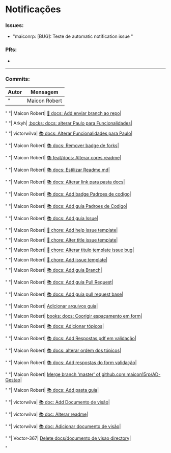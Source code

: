 # Notificações

### Issues:
* "maiconrp: [BUG]: Teste de automatic notification issue
"


### PRs:
* 

<hr>

### Commits:
|Autor|Mensagem|
|-----|--------|
"| Maicon Robert| [:pencil: docs: Add padrao de branch pra teste](https://github.com/maiconrp/AD-Gestao/commit/ded6f20d3b73d39b37cd0db7905b2f9482e061db)|

"
"| Maicon Robert| [:pencil: docs: Add enviar branch ao repo](https://github.com/maiconrp/AD-Gestao/commit/9756c6b47787a4c6828f72dcf1fb52b1efb0ff4e)|

"
"| Arkyh| [:bocks: docs: alterar Paulo para Funcionalidades](https://github.com/maiconrp/AD-Gestao/commit/d8afb044d1ba1018ffe4528c9b656db3f7056445)|

"
"| victorwilva| [:books: docs: Alterar Funcionalidades para Paulo](https://github.com/maiconrp/AD-Gestao/commit/0b8b02b26a39eb498562cdc469ebcdf157e3a20a)|

"
"| Maicon Robert| [:books: docs: Remover badge de forks](https://github.com/maiconrp/AD-Gestao/commit/4c0e68d086ee30d248883dc0f3fe4b80ff805ade)|

"
"| Maicon Robert| [:books: feat/docs: Alterar cores readme](https://github.com/maiconrp/AD-Gestao/commit/c514018ef0e89f3b0ccd758a8ae3fa11a7932ee4)|

"
"| Maicon Robert| [:books: docs: Estilizar Readme.md](https://github.com/maiconrp/AD-Gestao/commit/68877d5893d13bb44f2e885ad19e6361138336f0)|

"
"| Maicon Robert| [:books: docs: Alterar link para pasta docs](https://github.com/maiconrp/AD-Gestao/commit/ed85e3ce18c2d81a07881ff831e58b7d1737c653)|

"
"| Maicon Robert| [:books: docs: Add badge Padroes de codigo](https://github.com/maiconrp/AD-Gestao/commit/44c2d1c5a7126abc348393079498205a3534075d)|

"
"| Maicon Robert| [:books: docs: Add guia Padroes de Codigo](https://github.com/maiconrp/AD-Gestao/commit/8129c7cc3f4df111d9794043733dccfeab94be86)|

"
"| Maicon Robert| [:books: docs: Add guia Issue](https://github.com/maiconrp/AD-Gestao/commit/adc44b1697733737a5d86f83c8be081e0af74850)|

"
"| Maicon Robert| [🔧 chore: Add help issue template](https://github.com/maiconrp/AD-Gestao/commit/6a70880d6678ffa367f554bef9c47bb1494a83c2)|

"
"| Maicon Robert| [:wrench: chore: Alter title issue template](https://github.com/maiconrp/AD-Gestao/commit/85e6712a1ca93a6126af5fd30dc966dedea328e5)|

"
"| Maicon Robert| [:wrench: chore: Alterar titulo template issue bug](https://github.com/maiconrp/AD-Gestao/commit/1c29f8e149e816377293986e10b8c5b4d7b7cccb)|

"
"| Maicon Robert| [:wrench: chore: Add issue template](https://github.com/maiconrp/AD-Gestao/commit/c435c239af8035478965eec1a3f4e95ff8aa8f5a)|

"
"| Maicon Robert| [:books: docs: Add guia Branch](https://github.com/maiconrp/AD-Gestao/commit/c59ec4c2ada932e36363134c847b2049a9a7938f)|

"
"| Maicon Robert| [:books: docs: Add guia Pull Request](https://github.com/maiconrp/AD-Gestao/commit/95bd8dba7d9156743aa335272bca4f0005ca9477)|

"
"| Maicon Robert| [:books: docs: Add guia pull request base](https://github.com/maiconrp/AD-Gestao/commit/78c71e8f15b6279d4d67357b65b7fd0aa2cc2713)|

"
"| Maicon Robert| [Adicionar arquivos guia](https://github.com/maiconrp/AD-Gestao/commit/79825054fd175ef166dac82ac66e9e1da1b33b90)|

"
"| Maicon Robert| [books: docs: Coorigir espaçamento em form](https://github.com/maiconrp/AD-Gestao/commit/8bbf8716b11d8701eea91d9742d7903963f92cc7)|

"
"| Maicon Robert| [:books: docs: Adicionar tópicos](https://github.com/maiconrp/AD-Gestao/commit/aa246fdf9e2840713f1f41bf95f4c57d061904f7)|

"
"| Maicon Robert| [:books: docs: Add Respostas.pdf em validação](https://github.com/maiconrp/AD-Gestao/commit/ec2571244f45c883a25654fe99e0bf5ed63b806a)|

"
"| Maicon Robert| [:books: docs: alterar ordem dos tópicos](https://github.com/maiconrp/AD-Gestao/commit/be007807975bc94dcffa7180602700d799a165e8)|

"
"| Maicon Robert| [:books: docs: Add respostas do form validação](https://github.com/maiconrp/AD-Gestao/commit/8bd2d4d99868713a0dc28cfcf0dd97010b9acc15)|

"
"| Maicon Robert| [Merge branch 'master' of github.com:maicon15rp/AD-Gestao](https://github.com/maiconrp/AD-Gestao/commit/9cadf1b2a6ad411c2855db50c5ab944e979040ee)|

"
"| Maicon Robert| [:books: docs: Add pasta guia](https://github.com/maiconrp/AD-Gestao/commit/64bf026e154393e0ca85e33ce31ddfa5a2b029d0)|

"
"| victorwilva| [:books: doc: Add Documento de visão](https://github.com/maiconrp/AD-Gestao/commit/c4cb58fa6fdf44923c509db91757d75f5b5bed0b)|

"
"| victorwilva| [:books: doc: Alterar readme](https://github.com/maiconrp/AD-Gestao/commit/3d939a8a90e77508d9296e84c593e4f4157b3990)|

"
"| victorwilva| [:books: doc: Adicionar documento de visão](https://github.com/maiconrp/AD-Gestao/commit/298e04a3aca83691aa64493ed9e3c77652459bc5)|

"
"| Voctor-367| [Delete docs/documento de visao directory](https://github.com/maiconrp/AD-Gestao/commit/a1769901a1cd2ab36c75ece12e644892e252e111)|

"
